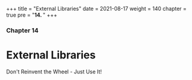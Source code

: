 +++
title = "External Libraries"
date = 2021-08-17
weight = 140
chapter = true
pre = "<b>14.  </b>"
+++

### Chapter 14

# External Libraries

Don't Reinvent the Wheel - Just Use It!
